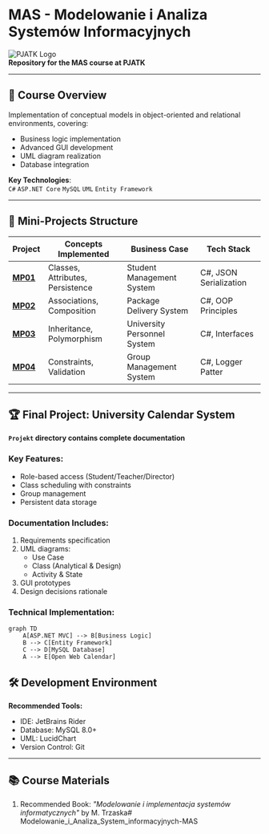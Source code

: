 # MAS - Modelowanie i Analiza Systemów Informacyjnych

![PJATK Logo](https://www.pja.edu.pl/images/logo-pjatk.png)  
**Repository for the MAS course at PJATK**

---

## 📌 Course Overview
Implementation of conceptual models in object-oriented and relational environments, covering:
- Business logic implementation
- Advanced GUI development
- UML diagram realization
- Database integration

**Key Technologies**:  
`C#` `ASP.NET Core` `MySQL` `UML` `Entity Framework`

---

## 🧩 Mini-Projects Structure

| Project           | Concepts Implemented             | Business Case               | Tech Stack             |
| ----------------- | -------------------------------- | --------------------------- | ---------------------- |
| **[MP01](MP01/)** | Classes, Attributes, Persistence | Student Management System   | C#, JSON Serialization |
| **[MP02](MP02/)** | Associations, Composition        | Package Delivery System     | C#, OOP Principles     |
| **[MP03](MP03/)** | Inheritance, Polymorphism        | University Personnel System | C#, Interfaces         |
| **[MP04](MP04/)** | Constraints, Validation          | Group Management System     | C#, Logger Patter      |

---

## 🏆 Final Project: University Calendar System
**`Projekt` directory contains complete documentation**

### Key Features:
- Role-based access (Student/Teacher/Director)
- Class scheduling with constraints
- Group management
- Persistent data storage

### Documentation Includes:
1. Requirements specification
2. UML diagrams:
   - Use Case
   - Class (Analytical & Design)
   - Activity & State
3. GUI prototypes
4. Design decisions rationale

### Technical Implementation:
```mermaid
graph TD
    A[ASP.NET MVC] --> B[Business Logic]
    B --> C[Entity Framework]
    C --> D[MySQL Database]
    A --> E[Open Web Calendar]
```

## 🛠️ Development Environment

**Recommended Tools:**

- IDE: JetBrains Rider
- Database: MySQL 8.0+
- UML: LucidChart
- Version Control: Git

------

## 📚 Course Materials

1. Recommended Book:
   *"Modelowanie i implementacja systemów informatycznych"* by M. Trzaska# Modelowanie_i_Analiza_System_informacyjnych-MAS
